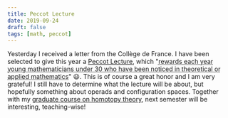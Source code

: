 ```yaml
---
title: Peccot Lecture
date: 2019-09-24
draft: false
tags: [math, peccot]
---
```


Yesterday I received a letter from the Collège de France.
I have been selected to give this year a [Peccot Lecture](https://www.college-de-france.fr/site/cours-peccot/index.htm), which "<abbr title="Translated from French by myself.">rewards each year young mathematicians under 30 who have been noticed in theoretical or applied mathematics</abbr>" 😃.
This is of course a great honor and I am very grateful!
I still have to determine what the lecture will be about, but hopefully something about operads and configuration spaces.
Together with my [graduate course on homotopy theory](/class/19-20-homotopie), next semester will be interesting, teaching-wise!

<!--more-->
